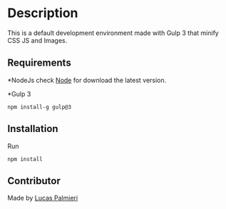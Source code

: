 # Description

This is a default development environment made with Gulp 3 that minify CSS JS and Images.

## Requirements

*NodeJs check [Node](https://nodejs.org/en/) for download the latest version.

*Gulp 3

```
npm install-g gulp@3
```

## Installation

Run

```
npm install
```

## Contributor

Made by [Lucas Palmieri](https://lucaspalmieri.github.io/resume/)
